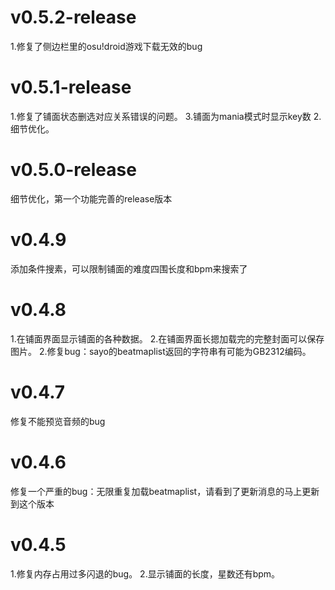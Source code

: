 # v0.5.2-release
1.修复了侧边栏里的osu!droid游戏下载无效的bug

# v0.5.1-release
1.修复了铺面状态删选对应关系错误的问题。
3.铺面为mania模式时显示key数
2.细节优化。

# v0.5.0-release
细节优化，第一个功能完善的release版本

# v0.4.9
添加条件搜素，可以限制铺面的难度四围长度和bpm来搜索了

# v0.4.8
1.在铺面界面显示铺面的各种数据。
2.在铺面界面长摁加载完的完整封面可以保存图片。
2.修复bug：sayo的beatmaplist返回的字符串有可能为GB2312编码。

# v0.4.7
修复不能预览音频的bug

# v0.4.6
修复一个严重的bug：无限重复加载beatmaplist，请看到了更新消息的马上更新到这个版本

# v0.4.5
1.修复内存占用过多闪退的bug。 
2.显示铺面的长度，星数还有bpm。